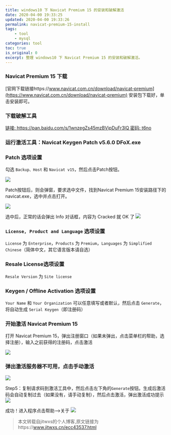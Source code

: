 ```yaml
---
title: windows10 下 Navicat Premium 15 的安装和破解激活
date: 2020-04-00 19:33:25
updated: 2020-04-00 19:33:26
permalink: navicat-premium-15-install
tags: 
    - tool
    - mysql
categories: tool
toc: true
is_original: 0
excerpt: 整理 windows10 下 Navicat Premium 15 的安装和破解激活。
---
```



### Navicat Premium 15 下载
[官网下载链接https://www.navicat.com.cn/download/navicat-premium](https://www.navicat.com.cn/download/navicat-premium)
安装包下载好，单击安装即可。


### 下载破解工具

[链接: https://pan.baidu.com/s/1wnzegZs45mzBVipDuFr3lQ  密码: t6no](https://pan.baidu.com/s/1wnzegZs45mzBVipDuFr3lQ)


### 运行激活工具：Navicat Keygen Patch v5.6.0 DFoX.exe

### Patch 选项设置

勾选 `Backup、Host` 和 `Navicat v15`，然后点击Patch按钮。

![](https://static.studytime.xin/article/20200509232623.png)

Patch按钮后，则会弹窗，要求选中文件，找到Navicat Premium 15安装路径下的navicat.exe，选中并点击打开。

![](https://static.studytime.xin/article/20200509232719.png)

选中后，正常的话会弹出 Info 对话框，内容为 Cracked 就 OK 了
![](https://static.studytime.xin/article/20200509232801.png)

### `License, Product and Language` 选项设置
`License` 为 `Enterprise`，`Products` 为 `Premium`，`Languages` 为 `Simplified Chinese`（简体中文，其它语言版本请自选）


### Resale License选项设置
`Resale Version` 为 `Site license`

### Keygen / Offline Activation 选项设置
`Your Name` 和 `Your Organization` 可以任意填写或者默认，然后点击 `Generate`，将自动生成 `Serial Keygen`（即注册码）

### 开始激活 Navicat Premium 15

打开 Navicat Premium 15，弹出注册窗口（如果未弹出，点击菜单栏的帮助，选择注册），输入之前获得的注册码，点击激活

![](https://static.studytime.xin/article/20200509233249.png)

### 弹出激活服务器不可用，点击手动激活
![](https://static.studytime.xin/article/20200509233317.png)

Step5：复制请求码到激活工具中，然后点击左下角的`Generate`按钮。生成后激活码会自动复制过去（如果没有，请手动复制），然后点击激活，弹出激活成功提示
![](https://static.studytime.xin/article/20200509233345.png)

成功！进入程序点击帮助–&gt;关于
![](https://static.studytime.xin/article/20200509233406.png)


> 本文转载自jitwxs的个人博客,原文链接为https://www.jitwxs.cn/ecc43537.html
